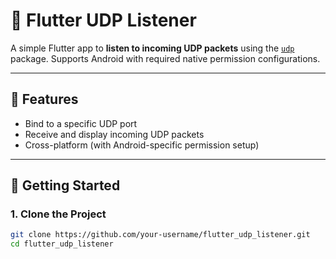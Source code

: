 # 📡 Flutter UDP Listener

A simple Flutter app to **listen to incoming UDP packets** using the [`udp`](https://pub.dev/packages/udp) package. Supports Android with required native permission configurations.

---

## 🔧 Features

- Bind to a specific UDP port
- Receive and display incoming UDP packets
- Cross-platform (with Android-specific permission setup)

---

## 🚀 Getting Started

### 1. Clone the Project

```bash
git clone https://github.com/your-username/flutter_udp_listener.git
cd flutter_udp_listener
